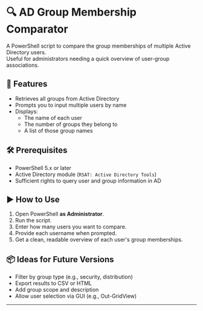 # 🔍 AD Group Membership Comparator

A PowerShell script to compare the group memberships of multiple Active Directory users.  
Useful for administrators needing a quick overview of user-group associations.

## 📜 Features

- Retrieves all groups from Active Directory  
- Prompts you to input multiple users by name
- Displays:
  - The name of each user
  - The number of groups they belong to
  - A list of those group names

## 🛠️ Prerequisites

- PowerShell 5.x or later
- Active Directory module (`RSAT: Active Directory Tools`)
- Sufficient rights to query user and group information in AD

## ▶️ How to Use

1. Open PowerShell **as Administrator**.
2. Run the script.
3. Enter how many users you want to compare.
4. Provide each username when prompted.
5. Get a clean, readable overview of each user's group memberships.

## 📦 Ideas for Future Versions

- Filter by group type (e.g., security, distribution)
- Export results to CSV or HTML
- Add group scope and description
- Allow user selection via GUI (e.g., Out-GridView)

---
